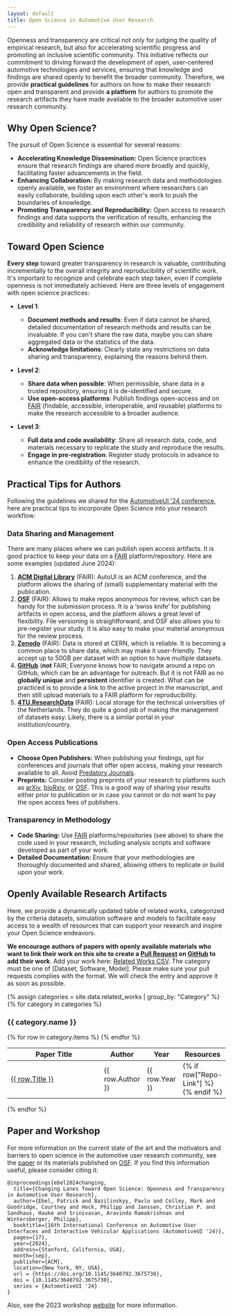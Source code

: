 ```yaml
---
layout: default
title: Open Science in Automotive User Research
---
```



Openness and transparency are critical not only for judging the quality of empirical research, but also for accelerating scientific progress and promoting an inclusive scientific community. This initiative reflects our commitment to driving forward the development of open, user-centered automotive technologies and services, ensuring that knowledge and findings are shared openly to benefit the broader community. Therefore, we provide **practical guidelines** for authors on how to make their research open and transparent and provide **a platform** for authors to promote the research artifacts they have made available to the broader automotive user research community.

## Why Open Science?

The pursuit of Open Science is essential for several reasons:

- **Accelerating Knowledge Dissemination:** Open Science practices ensure that research findings are shared more broadly and quickly, facilitating faster advancements in the field.
- **Enhancing Collaboration:** By making research data and methodologies openly available, we foster an environment where researchers can easily collaborate, building upon each other's work to push the boundaries of knowledge.
- **Promoting Transparency and Reproducibility:** Open access to research findings and data supports the verification of results, enhancing the credibility and reliability of research within our community.


## Toward Open Science

**Every step** toward greater transparency in research is valuable, contributing incrementally to the overall integrity and reproducibility of scientific work. It's important to recognize and celebrate each step taken, even if complete openness is not immediately achieved. Here are three levels of engagement with open science practices:

- **Level 1**:
  - **Document methods and results**: Even if data cannot be shared, detailed documentation of research methods and results can be invaluable. If you can't share the raw data, maybe you can share aggregated data or the statistics of the data.
  - **Acknowledge limitations**: Clearly state any restrictions on data sharing and transparency, explaining the reasons behind them.

- **Level 2**:
  - **Share data when possible**: When permissible, share data in a trusted repository, ensuring it is de-identified and secure.
  - **Use open-access platforms**: Publish findings open-access and on [FAIR](https://www.go-fair.org/fair-principles/) (findable, accessible, interoperable, and reusable) platforms to make the research accessible to a broader audience.

- **Level 3**:
  - **Full data and code availability**: Share all research data, code, and materials necessary to replicate the study and reproduce the results.
  - **Engage in pre-registration**: Register study protocols in advance to enhance the credibility of the research.




## Practical Tips for Authors

Following the guidelines we shared for the [AutomotiveUI '24 conference](https://www.auto-ui.org/24/authors/open-science/), here are practical tips to incorporate Open Science into your research workflow:

### Data Sharing and Management

There are many places where we can publish open access artifacts. It is good practice to keep your data on a [FAIR](https://www.go-fair.org/fair-principles/)  platform/repository. Here are some examples (updated June 2024):

1. **[ACM Digital Library](https://dl.acm.org)** (FAIR): AutoUI is an ACM conference, and the platform allows the sharing of (small) supplementary material with the publication.
2. **[OSF](https://osf.io)** (FAIR): Allows to make repos anonymous for review, which can be handy for the submission process. It is a ‘swiss knife’ for publishing artifacts in open access, and the platform allows a great level of flexibility. File versioning is straightforward, and OSF also allows you to pre-register your study. It is also easy to make your material anonymous for the review process.
3. **[Zenodo](https://zenodo.org)** (FAIR): Data is stored at CERN, which is reliable. It is becoming a common place to share data, which may make it user-friendly. They accept up to 50GB per dataset with an option to have multiple datasets.
4. **[GitHub](https://github.com)** (**not** FAIR; Everyone knows how to navigate around a repo on GitHub, which can be an advantage for outreach. But it is not FAIR as no **globally unique** and **persistent** identifier is created. What can be practiced is to provide a link to the active project in the manuscript, and then still upload materials to a FAIR platform for reproducibility.
5. **[4TU.ResearchData](https://data.4tu.nl)** (FAIR): Local storage for the technical universities of the Netherlands. They do quite a good job of making the management of datasets easy. Likely, there is a similar portal in your institution/country.



### Open Access Publications

- **Choose Open Publishers:** When publishing your findings, opt for conferences and journals that offer open access, making your research available to all. Avoid [Predatory Journals](https://beallslist.net/).
- **Preprints:** Consider posting preprints of your research to platforms such as [arXiv](https://arxiv.org/), [bioRxiv](https://www.biorxiv.org/), or [OSF](https://www.osf.io/preprints). This is a good way of sharing your results either prior to publication or in case you cannot or do not want to pay the open access fees of publishers.

### Transparency in Methodology

- **Code Sharing:** Use [FAIR](https://www.go-fair.org/fair-principles/) platforms/repositories (see above) to share the code used in your research, including analysis scripts and software developed as part of your work.
- **Detailed Documentation:** Ensure that your methodologies are thoroughly documented and shared, allowing others to replicate or build upon your work.

## Openly Available Research Artifacts

Here, we provide a dynamically updated table of related works, categorized by the criteria datasets, simulation software and models to facilitate easy access to a wealth of resources that can support your research and inspire your Open Science endeavors.

**We encourage authors of papers with openly available materials who want to link their work on this site to create a [Pull Request](https://docs.github.com/en/pull-requests/collaborating-with-pull-requests/proposing-changes-to-your-work-with-pull-requests/creating-a-pull-request)  on [GitHub](https://github.com/AutoUI-Open-Data-Initiative/autoui-open-data-initiative.github.io) to add their work**. 
Add your work here: [Related Works CSV](https://raw.githubusercontent.com/AutoUI-Open-Data-Initiative/autoui-open-data-initiative.github.io/master/_data/related_works.csv).
The category must be one of [Dataset, Software, Model]. Please make sure your pull requests complies with the format.
We will check the entry and approve it as soon as possible. 




<!-- Head Includes -->
<!-- Add these in your <head> -->
<link href="https://cdn.jsdelivr.net/npm/bootstrap@5.3.0/dist/css/bootstrap.min.css" rel="stylesheet">
<link rel="stylesheet" href="https://cdn.datatables.net/1.11.5/css/dataTables.bootstrap5.min.css">
<link rel="stylesheet" href="https://cdn.datatables.net/responsive/2.2.9/css/responsive.bootstrap5.min.css">
<link rel="stylesheet" href="https://cdnjs.cloudflare.com/ajax/libs/font-awesome/6.4.0/css/all.min.css">



{% assign categories = site.data.related_works | group_by: "Category" %}
{% for category in categories %}
  <h3 class="mt-4">{{ category.name }}</h3>
  <div class="datatables-wrapper container-fluid">
    <table id="table-{{ category.name | slugify }}" class="table table-bordered display responsive nowrap" style="width:100%">
      <thead class="table-light">
        <tr>
          <th style="width: 100%">Paper Title</th>
          <th class="none">Author</th>
          <th class="none">Year</th>
          <th class="none">Resources</th>
        </tr>
      </thead>
      <tbody>
        {% for row in category.items %}
          <tr>
            <td title="{{ row.Title }}">
              <a href="{{ row["Paper-Link"] }}" target="_blank" rel="noopener noreferrer">{{ row.Title }}</a>
            </td>
            <td>{{ row.Author }}</td>
            <td>{{ row.Year }}</td>
            <td>
              {% if row["Repo-Link"] %}
                <a href="{{ row["Repo-Link"] }}" target="_blank" rel="noopener noreferrer">
                  <i class="fas fa-link"></i>
                </a>
              {% endif %}
            </td>
          </tr>
        {% endfor %}
      </tbody>
    </table>
  </div>
{% endfor %}


<!-- Scripts (put at end of body) -->
<script src="https://code.jquery.com/jquery-3.5.1.js"></script>
<script src="https://cdn.jsdelivr.net/npm/bootstrap@5.3.0/dist/js/bootstrap.bundle.min.js"></script>
<script src="https://cdn.datatables.net/1.11.5/js/jquery.dataTables.min.js"></script>
<script src="https://cdn.datatables.net/1.11.5/js/dataTables.bootstrap5.min.js"></script>
<script src="https://cdn.datatables.net/responsive/2.2.9/js/dataTables.responsive.min.js"></script>
<script src="https://cdn.datatables.net/responsive/2.2.9/js/responsive.bootstrap5.min.js"></script>

<script>
  $(document).ready(function () {
    {% assign categories = site.data.related_works | group_by: "Category" %}
    {% for category in categories %}
      $('#table-{{ category.name | slugify }}').DataTable({
        responsive: {
          details: { type: 'inline' }
        },
        autoWidth: false,
        lengthChange: false
      });
    {% endfor %}
  });
</script>





## Paper and Workshop

For more information on the current state of the art and the motivators and barriers to open science in the automotive user research community, see the [paper](https://osf.io/tmkc2) or its materials published on [OSF](https://osf.io/zdpek/). If you find this information useful, please consider citing it:
```
@inproceedings{ebel2024changing,
  title={Changing Lanes Toward Open Science: Openness and Transparency in Automotive User Research},
  author={Ebel, Patrick and Bazilinskyy, Pavlo and Colley, Mark and Goodridge, Courtney and Hock, Philipp and Janssen, Christian P. and Sandhaus, Hauke and Srinivasan, Aravinda Ramakrishnan and Wintersberger, Philipp},
  booktitle={16th International Conference on Automotive User Interfaces and Interactive Vehicular Applications (AutomotiveUI '24)},
  pages={17},
  year={2024},
  address={Stanford, California, USA},
  month={sep},
  publisher={ACM},
  location={New York, NY, USA},
  url = {https://doi.org/10.1145/3640792.3675730},
  doi = {10.1145/3640792.3675730},
  series = {AutomotiveUI '24}
}
```

Also, see the 2023 workshop [website](https://autouimodelingws.jimdosite.com/) for more information.







